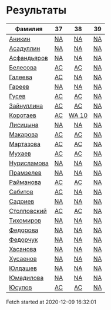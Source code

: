 # Результаты
Фамилия | 37| 38| 39
---|:---:|:---:|:---:
[Аникин](Аникин/README.md)  | [NA](Аникин/37.md) | [NA](Аникин/38.md) | [NA](Аникин/39.md)
[Асадуллин](Асадуллин/README.md)  | [NA](Асадуллин/37.md) | [NA](Асадуллин/38.md) | [NA](Асадуллин/39.md)
[Асфандьяров](Асфандьяров/README.md)  | [NA](Асфандьяров/37.md) | [NA](Асфандьяров/38.md) | [NA](Асфандьяров/39.md)
[Белесова](Белесова/README.md)  | [AC](Белесова/37.md) | [AC](Белесова/38.md) | [NA](Белесова/39.md)
[Галеева](Галеева/README.md)  | [AC](Галеева/37.md) | [NA](Галеева/38.md) | [NA](Галеева/39.md)
[Гареев](Гареев/README.md)  | [NA](Гареев/37.md) | [NA](Гареев/38.md) | [NA](Гареев/39.md)
[Гусев](Гусев/README.md)  | [AC](Гусев/37.md) | [AC](Гусев/38.md) | [NA](Гусев/39.md)
[Зайнуллина](Зайнуллина/README.md)  | [AC](Зайнуллина/37.md) | [AC](Зайнуллина/38.md) | [NA](Зайнуллина/39.md)
[Коротаев](Коротаев/README.md)  | [AC](Коротаев/37.md) | [WA 10](Коротаев/38.md) | [NA](Коротаев/39.md)
[Лисицына](Лисицына/README.md)  | [NA](Лисицына/37.md) | [NA](Лисицына/38.md) | [NA](Лисицына/39.md)
[Макарова](Макарова/README.md)  | [AC](Макарова/37.md) | [AC](Макарова/38.md) | [NA](Макарова/39.md)
[Мартазова](Мартазова/README.md)  | [AC](Мартазова/37.md) | [AC](Мартазова/38.md) | [NA](Мартазова/39.md)
[Мухаев](Мухаев/README.md)  | [AC](Мухаев/37.md) | [AC](Мухаев/38.md) | [NA](Мухаев/39.md)
[Нурисламова](Нурисламова/README.md)  | [NA](Нурисламова/37.md) | [NA](Нурисламова/38.md) | [NA](Нурисламова/39.md)
[Прамзелев](Прамзелев/README.md)  | [NA](Прамзелев/37.md) | [NA](Прамзелев/38.md) | [NA](Прамзелев/39.md)
[Райманова](Райманова/README.md)  | [AC](Райманова/37.md) | [AC](Райманова/38.md) | [NA](Райманова/39.md)
[Сабитов](Сабитов/README.md)  | [AC](Сабитов/37.md) | [NA](Сабитов/38.md) | [NA](Сабитов/39.md)
[Садриев](Садриев/README.md)  | [NA](Садриев/37.md) | [NA](Садриев/38.md) | [NA](Садриев/39.md)
[Столповский](Столповский/README.md)  | [AC](Столповский/37.md) | [AC](Столповский/38.md) | [NA](Столповский/39.md)
[Тихомиров](Тихомиров/README.md)  | [NA](Тихомиров/37.md) | [NA](Тихомиров/38.md) | [NA](Тихомиров/39.md)
[Федорова](Федорова/README.md)  | [NA](Федорова/37.md) | [NA](Федорова/38.md) | [NA](Федорова/39.md)
[Федорчук](Федорчук/README.md)  | [NA](Федорчук/37.md) | [NA](Федорчук/38.md) | [NA](Федорчук/39.md)
[Хасанова](Хасанова/README.md)  | [NA](Хасанова/37.md) | [NA](Хасанова/38.md) | [NA](Хасанова/39.md)
[Хусаенов](Хусаенов/README.md)  | [NA](Хусаенов/37.md) | [NA](Хусаенов/38.md) | [NA](Хусаенов/39.md)
[Юлдашев](Юлдашев/README.md)  | [NA](Юлдашев/37.md) | [NA](Юлдашев/38.md) | [NA](Юлдашев/39.md)
[Юмадилова](Юмадилова/README.md)  | [NA](Юмадилова/37.md) | [NA](Юмадилова/38.md) | [NA](Юмадилова/39.md)
[Юсупов](Юсупов/README.md)  | [AC](Юсупов/37.md) | [AC](Юсупов/38.md) | [NA](Юсупов/39.md)

Fetch started at 2020-12-09 16:32:01
